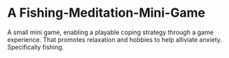 # A Fishing-Meditation-Mini-Game
A small mini game, enabling a playable coping strategy through a game experience.
That promotes relaxation and hobbies to help alliviate anxiety.
Specifically fishing.
